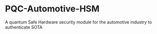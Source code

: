 # PQC-Automotive-HSM
A quantum Safe Hardware security module for the automotive industry to authenticate SOTA
